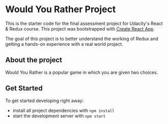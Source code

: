 # Would You Rather Project

This is the starter code for the final assessment project for Udacity's React & Redux course. This project was bootstrapped with [Create React App](https://github.com/facebook/create-react-app).

The goal of this project is to better understand the working of Redux and getting a hands-on experience with a real world project.

## About the project
Would You Rather is a popular game in which you are given two choices.

## Get Started
To get started developing right away:

* install all project dependencies with `npm install`
* start the development server with `npm start`
